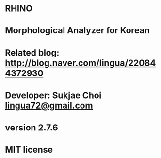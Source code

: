 # RHINO 
# Morphological Analyzer for Korean
# Related blog: http://blog.naver.com/lingua/220844372930
# Developer: Sukjae Choi <lingua72@gmail.com>
# version 2.7.6
# MIT license
